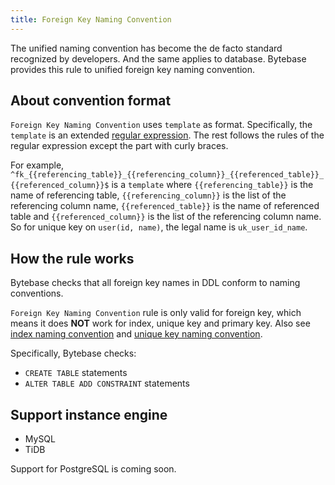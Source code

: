 ```yaml
---
title: Foreign Key Naming Convention
---
```


The unified naming convention has become the de facto standard recognized by developers. And the same applies to database. Bytebase provides this rule to unified foreign key naming convention.

## About convention format

`Foreign Key Naming Convention` uses `template` as format. Specifically, the `template` is an extended [regular expression](https://en.wikipedia.org/wiki/Regular_expression). The rest follows the rules of the regular expression except the part with curly braces.

For example, `^fk_{{referencing_table}}_{{referencing_column}}_{{referenced_table}}_{{referenced_column}}$` is a `template` where `{{referencing_table}}` is the name of referencing table, `{{referencing_column}}` is the list of the referencing column name, `{{referenced_table}}` is the name of referenced table and `{{referenced_column}}` is the list of the referencing column name. So for unique key on `user(id, name)`, the legal name is `uk_user_id_name`.

## How the rule works

Bytebase checks that all foreign key names in DDL conform to naming conventions.

<hint-block type="info">

`Foreign Key Naming Convention` rule is only valid for foreign key, which means it does **NOT** work for index, unique key and primary key.
Also see [index naming convention](/docs/features/schema-review/naming-index-idx) and [unique key naming convention](/docs/features/schema-review/naming-index-uk).

</hint-block>


Specifically, Bytebase checks:
- `CREATE TABLE` statements
- `ALTER TABLE ADD CONSTRAINT` statements

## Support instance engine

- MySQL
- TiDB

Support for PostgreSQL is coming soon.